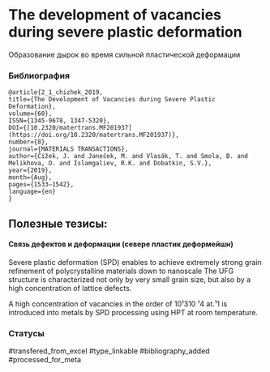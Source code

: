 # The development of vacancies during severe plastic deformation

Образование дырок во время сильной пластической деформации

### Библиография
```
@article{2_1_chizhek_2019,
title={The Development of Vacancies during Severe Plastic Deformation},
volume={60},
ISSN={1345-9678, 1347-5320},
DOI={[10.2320/matertrans.MF201937](https://doi.org/10.2320/matertrans.MF201937)},
number={8},
journal={MATERIALS TRANSACTIONS},
author={Čížek, J. and Janeček, M. and Vlasák, T. and Smola, B. and Melikhova, O. and Islamgaliev, R.K. and Dobatkin, S.V.},
year={2019},
month={Aug},
pages={1533–1542},
language={en}
}
```

## Полезные тезисы:

#### Связь дефектов и деформации (севере пластик деформейшн)
Severe plastic deformation (SPD) enables to achieve
extremely strong grain refinement of polycrystalline materials
down to nanoscale The UFG structure is characterized not only by very small
grain size, but also by a high concentration of lattice defects.

A high concentration of vacancies in the order of 10¹310
¹4 at.¹1 is introduced into metals by SPD processing using
HPT at room temperature.


### Статусы
#transfered_from_excel 
#type_linkable 
#bibliography_added
#processed_for_meta
